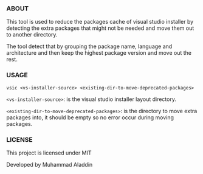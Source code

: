 ### ABOUT
This tool is used to reduce the packages cache of visual studio installer by detecting the extra packages that might not be needed and move them out to another directory.

The tool detect that by grouping the package name, language and architecture and then keep the highest package version and move out the rest.

### USAGE
```
vsic <vs-installer-source> <existing-dir-to-move-deprecated-packages>
```

`<vs-installer-source>`: is the visual studio installer layout directory.

`<existing-dir-to-move-deprecated-packages>`: is the directory to move extra packages into, it should be empty so no error occur during moving packages.

### LICENSE
This project is licensed under MIT

Developed by Muhammad Aladdin
